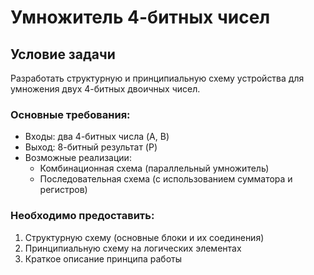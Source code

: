 # Умножитель 4-битных чисел

## Условие задачи

Разработать структурную и принципиальную схему устройства для умножения двух 4-битных двоичных чисел.

### Основные требования:
- Входы: два 4-битных числа (A, B)
- Выход: 8-битный результат (P)
- Возможные реализации:
  - Комбинационная схема (параллельный умножитель)
  - Последовательная схема (с использованием сумматора и регистров)

### Необходимо предоставить:
1. Структурную схему (основные блоки и их соединения)
2. Принципиальную схему на логических элементах
3. Краткое описание принципа работы